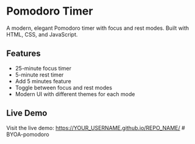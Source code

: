 # Pomodoro Timer

A modern, elegant Pomodoro timer with focus and rest modes. Built with HTML, CSS, and JavaScript.

## Features
- 25-minute focus timer
- 5-minute rest timer
- Add 5 minutes feature
- Toggle between focus and rest modes
- Modern UI with different themes for each mode

## Live Demo
Visit the live demo: https://YOUR_USERNAME.github.io/REPO_NAME/ #   B Y O A - p o m o d o r o  
 